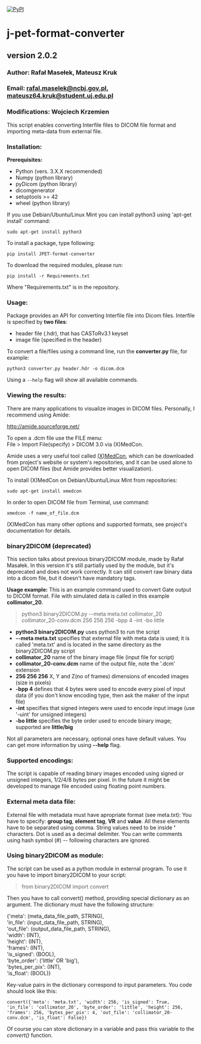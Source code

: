 [![PyPI](https://img.shields.io/pypi/v/JPET-format-converter)](https://pypi.org/project/JPET-format-converter/)

# j-pet-format-converter
## version 2.0.2
### Author: Rafał Masełek, Mateusz Kruk
### Email: rafal.maselek@ncbj.gov.pl, mateusz64.kruk@student.uj.edu.pl
### Modifications: Wojciech Krzemien 

This script enables converting Interfile files to DICOM file format and importing meta-data from external file.

### Installation:
**Prerequisites:**
+ Python (vers. 3.X.X recommended)
+ Numpy  (python library)
+ pyDicom (python library)
+ dicomgenerator
+ setuptools >= 42
+ wheel (python library)

If you use Debian/Ubuntu/Linux Mint you can install python3 using 'apt-get install' command:
```
sudo apt-get install python3 
```

To install a package, type following:
```
pip install JPET-format-converter
```

To download the required modules, please run:
```
pip install -r Requirements.txt
```
Where "Requirements.txt" is in the repository.

### Usage:
Package provides an API for converting Interfile file into Dicom files. Interfile is specified by **two files**:

+ header file (.hdr), that has CASToRv3.1 keyset
+ image file (specified in the header)

To convert a file/files using a command line, run the **converter.py** file, for example:
```
python3 converter.py header.hdr -o dicom.dcm
```

Using a ```--help``` flag will show all available commands.

### Viewing the results:
There are many applications to visualize images in DICOM files. Personally, I recommend using Amide:

http://amide.sourceforge.net/

To open a .dcm file use the FILE menu:\
File > Import File(specify) > DICOM 3.0 via (X)MedCon.

Amide uses a very useful tool called [(X)MedCon](http://xmedcon.sourceforge.net/),
which can be downloaded from project's website or system's repositories, and it can be used alone to open DICOM files
(but Amide provides better visualization).

To install (X)MedCon on Debian/Ubuntu/Linux Mint from repositories:
```
sudo apt-get install xmedcon
```

In order to open DICOM file from Terminal, use command:
```
xmedcon -f name_of_file.dcm
```

(X)MedCon has many other options and supported formats, see project's documentation for 
details.

### binary2DICOM (deprecated)
This section talks about previous binary2DICOM module, made by Rafał Masałek. In this version it's still partially used by the module, but it's deprecated and does not work correctly. It can still convert raw binary data into a dicom file, but it doesn't have mandatory tags.

**Usage example:**
This is an example command used to convert Gate output to DICOM format.
File with simulated data is called in this example **collimator_20**.
>python3 binary2DICOM.py --meta meta.txt collimator_20 collimator_20-conv.dcm 256 256 256 -bpp 4 -int -bo little
+ **python3 binary2DICOM.py** uses python3 to run the script
+ **--meta meta.txt** specifies that external file with meta data is used; it is called 'meta.txt' and is located in the same directory as the binary2DICOM.py script
+ **collimator_20** name of the binary image file (input file for script)
+ **collimator_20-conv.dcm** name of the output file, note the '.dcm' extension
+ **256 256 256** X, Y and Z(no of frames) dimensions of encoded images (size in pixels)
+ **-bpp 4** defines that 4 bytes were used to encode every pixel of input data (if you don't know encoding type, then ask the maker of the input file)
+ **-int** specifies that signed integers were used to encode input image (use '-uint' for unsigned integers)
+ **-bo little** specifies the byte order used to encode binary image; supported are **little/big**

Not all parameters are necessary, optional ones have default values. You can get more information by using **--help** flag.

### Supported encodings:
The script is capable of reading binary images encoded using signed or unsigned integers, 1/2/4/8 bytes per pixel.
In the future it might be developed to manage file encoded using floating point numbers.

### External meta data file:
External file with metadata must have apropriate format (see meta.txt):
You have to specify: **group tag**, **element tag**, **VR** and **value**.
All these elements have to be separated using comma.
String values need to be inside **'** characters.
Dot is used as a decimal delimiter.
You can write comments using hash symbol (#) -- following characters are ignored.

### Using binary2DICOM as module:
The script can be used as a python module in external program. To use it you have to import binary2DICOM to your script:
>from binary2DICOM import convert

Then you have to call convert() method, providing special dictionary as an argument.
The dictionary must have the following structure:


{'meta': (meta_data_file_path, STRING),\
'in_file': (input_data_file_path, STRING),\
'out_file': (output_data_file_path, STRING),\
'width': (INT),\
'height': (INT),\
'frames': (INT),\
'is_signed': (BOOL),\
'byte_order': ('little' OR 'big'),\
'bytes_per_pix': (INT),\
'is_float': (BOOL)}
    
Key-value pairs in the dictionary correspond to input parameters.
You code should look like this:

```convert({'meta': 'meta.txt', 'width': 256, 'is_signed': True, 'in_file': 'collimator_20', 'byte_order': 'little', 'height': 256, 'frames': 256, 'bytes_per_pix': 4, 'out_file': 'collimator_20-conv.dcm', 'is_float': False})```

Of course you can store dictionary in a variable and pass this variable to the *convert()* function.


